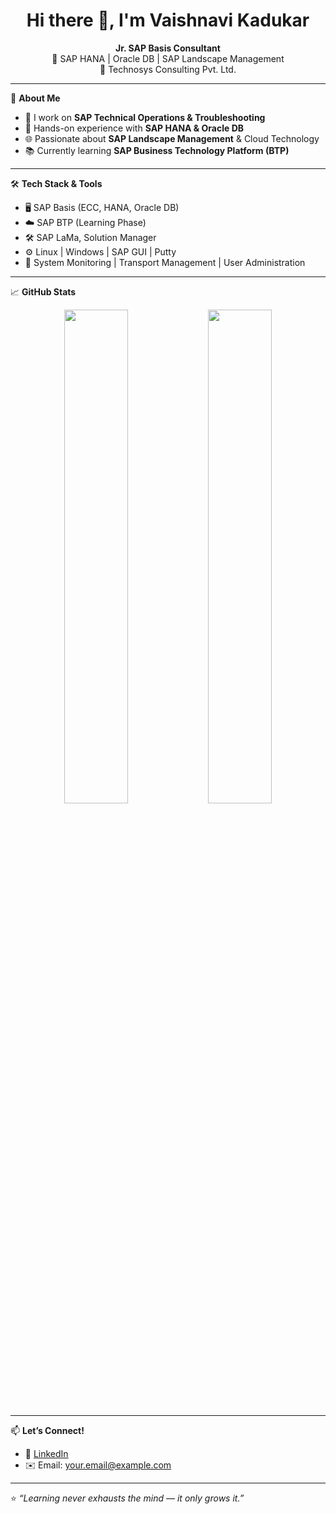 <h1 align="center">Hi there 👋, I'm Vaishnavi Kadukar</h1>

<p align="center">
  <b>Jr. SAP Basis Consultant</b><br>
  🚀 SAP HANA | Oracle DB | SAP Landscape Management <br>
  💼 Technosys Consulting Pvt. Ltd.
</p>

---

🌟 **About Me**

- 🔧 I work on **SAP Technical Operations & Troubleshooting**
- 💾 Hands-on experience with **SAP HANA & Oracle DB**
- 🌐 Passionate about **SAP Landscape Management** & Cloud Technology
- 📚 Currently learning **SAP Business Technology Platform (BTP)**

---

🛠️ **Tech Stack & Tools**

- 🖥️ SAP Basis (ECC, HANA, Oracle DB)
- ☁️ SAP BTP (Learning Phase)
- 🛠️ SAP LaMa, Solution Manager
- ⚙️ Linux | Windows | SAP GUI | Putty
- 🔐 System Monitoring | Transport Management | User Administration

---

📈 **GitHub Stats**

<p align="center">
  <img src="https://github-readme-stats.vercel.app/api?username=vaishnavikadukar&show_icons=true&theme=radical" width="45%" />
  <img src="https://github-readme-streak-stats.herokuapp.com/?user=vaishnavikadukar&theme=radical" width="45%" />
</p>

---

📫 **Let’s Connect!**

- 🔗 [LinkedIn](https://linkedin.com/in/your-linkedin)  
- ✉️ Email: your.email@example.com

---

⭐ *“Learning never exhausts the mind — it only grows it.”*
